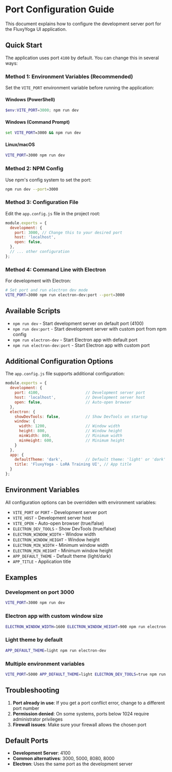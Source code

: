 # Port Configuration Guide

This document explains how to configure the development server port for the FluxyYoga UI application.

## Quick Start

The application uses port `4100` by default. You can change this in several ways:

### Method 1: Environment Variables (Recommended)

Set the `VITE_PORT` environment variable before running the application:

#### Windows (PowerShell)
```powershell
$env:VITE_PORT=3000; npm run dev
```

#### Windows (Command Prompt)
```cmd
set VITE_PORT=3000 && npm run dev
```

#### Linux/macOS
```bash
VITE_PORT=3000 npm run dev
```

### Method 2: NPM Config

Use npm's config system to set the port:

```bash
npm run dev --port=3000
```

### Method 3: Configuration File

Edit the `app.config.js` file in the project root:

```javascript
module.exports = {
  development: {
    port: 3000, // Change this to your desired port
    host: 'localhost',
    open: false,
  },
  // ... other configuration
};
```

### Method 4: Command Line with Electron

For development with Electron:

```bash
# Set port and run electron dev mode
VITE_PORT=3000 npm run electron-dev:port --port=3000
```

## Available Scripts

- `npm run dev` - Start development server on default port (4100)
- `npm run dev:port` - Start development server with custom port from npm config
- `npm run electron-dev` - Start Electron app with default port
- `npm run electron-dev:port` - Start Electron app with custom port

## Additional Configuration Options

The `app.config.js` file supports additional configuration:

```javascript
module.exports = {
  development: {
    port: 4100,                    // Development server port
    host: 'localhost',             // Development server host
    open: false,                   // Auto-open browser
  },
  electron: {
    showDevTools: false,           // Show DevTools on startup
    window: {
      width: 1200,                 // Window width
      height: 800,                 // Window height
      minWidth: 800,               // Minimum width
      minHeight: 600,              // Minimum height
    }
  },
  app: {
    defaultTheme: 'dark',          // Default theme: 'light' or 'dark'
    title: 'FluxyYoga - LoRA Training UI', // App title
  }
};
```

## Environment Variables

All configuration options can be overridden with environment variables:

- `VITE_PORT` or `PORT` - Development server port
- `VITE_HOST` - Development server host
- `VITE_OPEN` - Auto-open browser (true/false)
- `ELECTRON_DEV_TOOLS` - Show DevTools (true/false)
- `ELECTRON_WINDOW_WIDTH` - Window width
- `ELECTRON_WINDOW_HEIGHT` - Window height
- `ELECTRON_MIN_WIDTH` - Minimum window width
- `ELECTRON_MIN_HEIGHT` - Minimum window height
- `APP_DEFAULT_THEME` - Default theme (light/dark)
- `APP_TITLE` - Application title

## Examples

### Development on port 3000
```bash
VITE_PORT=3000 npm run dev
```

### Electron app with custom window size
```bash
ELECTRON_WINDOW_WIDTH=1600 ELECTRON_WINDOW_HEIGHT=900 npm run electron-dev
```

### Light theme by default
```bash
APP_DEFAULT_THEME=light npm run electron-dev
```

### Multiple environment variables
```bash
VITE_PORT=5000 APP_DEFAULT_THEME=light ELECTRON_DEV_TOOLS=true npm run electron-dev
```

## Troubleshooting

1. **Port already in use**: If you get a port conflict error, change to a different port number
2. **Permission denied**: On some systems, ports below 1024 require administrator privileges
3. **Firewall issues**: Make sure your firewall allows the chosen port

## Default Ports

- **Development Server**: 4100
- **Common alternatives**: 3000, 5000, 8080, 8000
- **Electron**: Uses the same port as the development server
